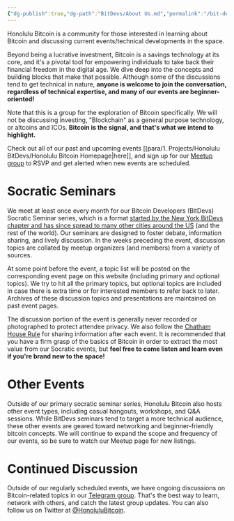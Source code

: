 ```yaml
---
{"dg-publish":true,"dg-path":"BitDevs/About Us.md","permalink":"/bit-devs/about-us/","title":"About Us","noteIcon":"3","created":"2022-02-01T12:05:06.346-10:00","updated":"2024-11-25T15:04:37.058-10:00"}
---
```



Honolulu Bitcoin is a community for those interested in learning about Bitcoin and discussing current events/technical developments in the space.

Beyond being a lucrative investment, Bitcoin is a savings technology at its core, and it's a pivotal tool for empowering individuals to take back their financial freedom in the digital age. We dive deep into the concepts and building blocks that make that possible. Although some of the discussions tend to get technical in nature, **anyone is welcome to join the conversation, regardless of technical expertise, and many of our events are beginner-oriented!**

Note that this is a group for the exploration of Bitcoin specifically. We will not be discussing investing, "Blockchain" as a general purpose technology, or altcoins and ICOs. **Bitcoin is the signal, and that's what we intend to highlight.**

Check out all of our past and upcoming events [[para/1. Projects/Honolulu BitDevs/Honolulu Bitcoin Homepage\|here]], and sign up for our [Meetup group](https://www.meetup.com/honolulu-bitcoin) to RSVP and get alerted when new events are scheduled.

# Socratic Seminars

We meet at least once every month for our Bitcoin Developers (BitDevs) Socratic Seminar series, which is a format [started by the New York BitDevs chapter and has since spread to many other cities around the US](https://bitdevs.org/cities) (and the rest of the world). Our seminars are designed to foster debate, information sharing, and lively discussion. In the weeks preceding the event, discussion topics are collated by meetup organizers (and members) from a variety of sources.

At some point before the event, a topic list will be posted on the corresponding event page on this website (including primary and optional topics). We try to hit all the primary topics, but optional topics are included in case there is extra time or for interested members to refer back to later. Archives of these discussion topics and presentations are maintained on past event pages.

The discussion portion of the event is generally never recorded or photographed to protect attendee privacy. We also follow the [Chatham House Rule](https://www.chathamhouse.org/about-us/chatham-house-rule) for sharing information after each event. It is recommended that you have a firm grasp of the basics of Bitcoin in order to extract the most value from our Socratic events, but **feel free to come listen and learn even if you're brand new to the space!**

# Other Events

Outside of our primary socratic seminar series, Honolulu Bitcoin also hosts other event types, including casual hangouts, workshops, and Q&A sessions. While BitDevs seminars tend to target a more technical audience, these other events are geared toward networking and beginner-friendly bitcoin concepts. We will continue to expand the scope and frequency of our events, so be sure to watch our Meetup page for new listings.

# Continued Discussion

Outside of our regularly scheduled events, we have ongoing discussions on Bitcoin-related topics in our [Telegram group](https://t.me/+Ho8M3ZAFmC5mY2Mx). That's the best way to learn, network with others, and catch the latest group updates. You can also follow us on Twitter at [@HonoluluBitcoin](https://twitter.com/HonoluluBitcoin?s=20).